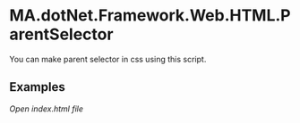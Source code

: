 
# MA.dotNet.Framework.Web.HTML.ParentSelector
You can make parent selector in css using this script.

## Examples

*Open index.html file*